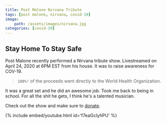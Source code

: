 ```yaml
---
title: Post Malone Nirvana Tribute
tags: [post malone, nirvana, covid-19]
image: 
    path: /assets/images/nirvana.jpg
categories: [covid-19]
---
```

## Stay Home To Stay Safe
Post Malone recently performed a Nirvana tribute show.  Livestreamed on April 24, 2020 at 6PM EST from his house.  It was to raise awareness for COV-19.  

> `100%!` of the proceeds went directly to the World Health Organization.

It was a great set and he did an awesome job.  Took me back to being in school.  For all the shit he gets, I think he's a talented musician.

Check out the show and make sure to [donate](https://unfoundation.org/). 

{% include embed/youtube.html id='f7eaGcIyhPU' %} 
 